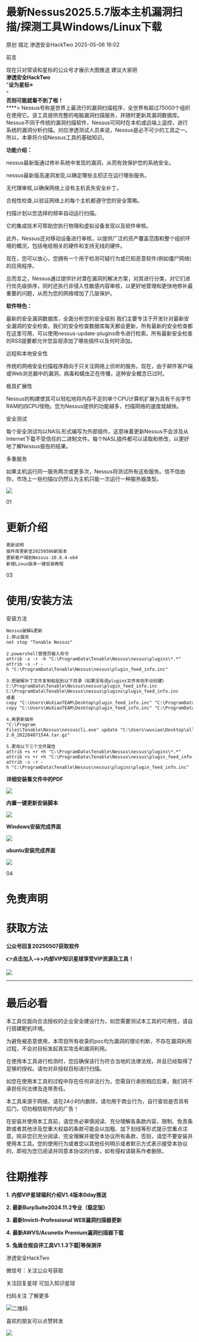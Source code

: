 #  最新Nessus2025.5.7版本主机漏洞扫描/探测工具Windows/Linux下载   
原创 城北  渗透安全HackTwo   2025-05-06 16:02  
  
前言  
  
现在只对常读和星标的公众号才展示大图推送 建议大家把  
**渗透安全HackTwo**  
"**设为星标⭐️**  
"  
**否则可能就看不到了啦！**  
****> Nessus号称是世界上最流行的漏洞扫描程序，全世界有超过75000个组织在使用它。该工具提供完整的电脑漏洞扫描服务，并随时更新其漏洞数据库。Nessus不同于传统的漏洞扫描软件，Nessus可同时在本机或远端上遥控，进行系统的漏洞分析扫描。对应渗透测试人员来说，Nessus是必不可少的工具之一。所以，本章将介绍Nessus工具的基础知识。  
  
  
**功能介绍：**  
  
nessus最新版通过修补系统中发现的漏洞，从而有效保护您的系统安全。  
  
nessus最新版高速洞发现,以确定哪些主朷正在运行哪些服务。  
  
无代理审核,以确保网络上没有主机丢失安全补丁。  
  
合规性检查,以验证网络上的每个主机都遵守您的安全策略。  
  
扫描计划以您选择的频率自动运行扫描。  
  
它的集成技术可帮助您执行物理和虚拟设备发现以及软件审核。  
  
此外，Nessus还对移动设备进行审核，以提供广泛的资产覆盖范围和整个组织环境的概况，包括电缆相关的硬件和支持无线的硬件。  
  
现在，您可以放心，您拥有一个用于检测可疑行为或已知恶意软件(例如僵尸网络)的应用程序。  
  
总而言之，Nessus通过提供针对潜在漏洞的解决方案，对其进行分类，对它们进行优先级排序，同时还执行非侵入性敏感内容审核，以更好地管理和更快地修补最重要的问题，从而为您的网络增加了几层保护。  
  
  
**软件特色：**  
  
最新的安全漏洞数据库，全面分析您的安全级别 我们主要专注于开发针对最新安全漏洞的安全检查。我们的安全检查数据库每天都会更新，所有最新的安全检查都在这里可用，可以使用nessus-update-plugins命令进行检索。所有最新安全检查的RSS提要都允许您监视添加了哪些插件以及何时添加。  
  
远程和本地安全性  
  
传统的网络安全扫描程序趋向于只关注网络上侦听的服务。现在，由于邮件客户端或Web浏览器中的漏洞，病毒和蠕虫正在传播，这种安全概念已过时。  
  
极具扩展性  
  
Nessus的构建使其可以轻松地将内存不足的单个CPU计算机扩展为具有千兆字节RAM的四CPU怪物。您为Nessus提供的功能越多，扫描网络的速度就越快。  
  
安全测试  
  
每个安全测试均以NASL形式编写为外部插件。这意味着更新Nessus不会涉及从Internet下载不受信任的二进制文件。每个NASL插件都可以读取和修改，以更好地了解Nessus报告的结果。  
  
多重服务  
  
如果主机运行同一服务两次或更多次，Nessus将测试所有这些服务。信不信由你，市场上一些扫描仪仍然认为主机只能一次运行一种服务器类型。  
  
![](https://mmbiz.qpic.cn/sz_mmbiz_png/RjOvISzUFq4sh5XrqxUp6OfQ61QGgH1qibXkvWIfmMBhjAVFEuxp7zNn9r9cnmDfKNJC4BgvyzkYJ4RDY1RhiayA/640?wx_fmt=png&from=appmsg "")  
  
  
  
  
01  
  
# 更新介绍  
  
  
```
更新说明
插件库更新至20250506新版本
更新客户端到Nessus-10.8.4-x64
新增Linux版本一键安装教程
```  
  
  
  
03  
  
# 使用/安装方法  
  
  
安装方法  
```
Nessus破解&更新
1.停止服务
net stop "Tenable Nessus" 

2.powershell管理员输入命令
attrib -s -r -h "C:\ProgramData\Tenable\Nessus\nessus\plugins\*.*"
attrib -s -r -h "C:\ProgramData\Tenable\Nessus\nessus\plugin_feed_info.inc"

3.把破解补丁⽂件复制粘贴到以下⽬录（如果没有该plugins⽂件夹则⼿动创建）
C:\ProgramData\Tenable\Nessus\nessus\plugin_feed_info.inc
C:\ProgramData\Tenable\Nessus\nessus\plugins\plugin_feed_info.inc
或者 
copy "C:\Users\WuXiaoTEAM\Desktop\plugin_feed_info.inc" "C:\ProgramData\Tenable\Nessus\nessus\plugin_feed_info.inc"
copy "C:\Users\WuXiaoTEAM\Desktop\plugin_feed_info.inc" "C:\ProgramData\Tenable\Nessus\nessus\plugins\plugin_feed_info.inc" 

4.再更新插件
"C:\Program Files\Tenable\Nessus\nessuscli.exe" update "C:\Users\wuxiao\Desktop\all-2.0_202204071544.tar.gz"

5.更改以下三个⽂件属性
attrib +s +r +h "C:\ProgramData\Tenable\Nessus\nessus\plugins\*.*"
attrib +s +r +h "C:\ProgramData\Tenable\Nessus\nessus\plugin_feed_info.inc"
attrib -s -r -h "C:\ProgramData\Tenable\Nessus\nessus\plugins\plugin_feed_info.inc"
```  
  
**详细安装看文件中的PDF**  
  
![](https://mmbiz.qpic.cn/sz_mmbiz_png/RjOvISzUFq56zDE81McCiczOaMcbzd29aECpR4iaNJrlD3otnDqFhKyBUo7tXvahbt9YkiatUH8mArQpdTU0N6GXA/640?wx_fmt=png&from=appmsg "")  
  
**内置一键更新安装脚本**  
  
![](https://mmbiz.qpic.cn/sz_mmbiz_png/RjOvISzUFq66Je6a8zFEOsaH9bXUvvyJxgibAiaE1wgP80ISEduglqksBMtxjIvDzz2Xeia3HSyRKH9tPmCaAGM0Q/640?wx_fmt=png&from=appmsg "")  
  
**Windows安装完成界面**  
  
![](https://mmbiz.qpic.cn/sz_mmbiz_png/RjOvISzUFq7qYlT7jN0VHX2nhf09BKibenXicvfmNR8q5vaSo4V3flFHbib1MTiay594vbaYQW4pjRnKlibn1D0mFLg/640?wx_fmt=png&from=appmsg "")  
  
**ubuntu安装完成界面**  
  
![](https://mmbiz.qpic.cn/sz_mmbiz_png/RjOvISzUFq6j8vDJ8ibqa8687SycmCiaIlcuM43MT2nmyfqav5nicDicLOF9qN1oicbHr7pkYfV5l0j950gOSZIHzFw/640?wx_fmt=png&from=appmsg "")  
  
  
  
  
04  
  
# 免责声明  
  
  
# 获取方法  
  
  
**公众号回复20250507获取软件**  
  
**👉点击加入-->>内部VIP知识星球享受VIP资源及工具！**  
  
  
![](https://mmbiz.qpic.cn/sz_mmbiz_png/RjOvISzUFq5NaMqURKkJKlqib7xicGoduTrWthy1BWWXAypc8LnNib4tN7beJc7TuODicG4bOU79umBIzYFZZXt0icQ/640?wx_fmt=png "")  
****  
  
# 最后必看  
  
  
本工具仅面向合法授权的企业安全建设行为，如您需要测试本工具的可用性，请自行搭建靶机环境。  
  
  
为避免被恶意使用，本项目所有收录的poc均为漏洞的理论判断，不存在漏洞利用过程，不会对目标发起真实攻击和漏洞利用。  
  
  
在使用本工具进行检测时，您应确保该行为符合当地的法律法规，并且已经取得了足够的授权。请勿对非授权目标进行扫描。  
  
  
如您在使用本工具的过程中存在任何非法行为，您需自行承担相应后果，我们将不承担任何法律及连带责任。  
  
  
本工具来源于网络，请在24小时内删除，请勿用于商业行为，自行查验是否具有后门，切勿相信软件内的广告！  
  
  
在安装并使用本工具前，请您务必审慎阅读、充分理解各条款内容，限制、免责条款或者其他涉及您重大权益的条款可能会以加粗、加下划线等形式提示您重点注意。除非您已充分阅读、完全理解并接受本协议所有条款，否则，请您不要安装并使用本工具。您的使用行为或者您以其他任何明示或者默示方式表示接受本协议的，即视为您已阅读并同意本协议的约束，如有侵权请联系作者删除。  
  
  
  
  
# 往期推荐  
  
  
**1. 内部VIP星球福利介绍V1.4版本0day推送**  
  
**2. 最新BurpSuite2024.11.2专业（稳定版）**  
  
**3. 最新Invicti-Professional WEB漏洞扫描器更新**  
  
**4. 最新AWVS/Acunetix Premium漏洞扫描器下载**  
  
**5. 兔盾合规自评工具V1.1.3下载|等保测评**  
  
渗透安全HackTwo  
  
微信号：关注公众号获取  
  
关注回复星球 可加入知识星球  
  
扫码关注 了解更多  
  
![](https://mmbiz.qpic.cn/sz_mmbiz_png/RjOvISzUFq6qFFAxdkV2tgPPqL76yNTw38UJ9vr5QJQE48ff1I4Gichw7adAcHQx8ePBPmwvouAhs4ArJFVdKkw/640?wx_fmt=png "二维码")  
  
  
  
喜欢的朋友可以点赞转发  
  
![](https://mmbiz.qpic.cn/mmbiz_svg/tqRiaNianNl1mGavBwp9Mf5RO17Jib6HN2NRSYwVT0jk8EzYYGOCRUxicpRHooD7KBlfkawia1zgicxnwMXlqxhFowCpwANhQJxA6A/640 "")  
  
  
